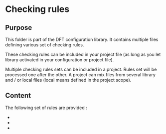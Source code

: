 Checking rules
==============

Purpose
-------

This folder is part of the DFT configuration library. It contains multiple files defining various
set of checking rules.

These checking rules can be included in your project file (as long as you let library activated in
your configuration or project file).

Multiple checking rules sets can be included in a project. Rules set will be processed one after
the other. A project can mix files from several library and / or local files (local means defined
in the project scope).

Content
-------

The following set of rules are provided :

*
*
*

